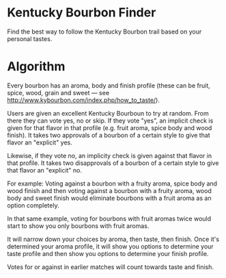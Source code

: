 Kentucky Bourbon Finder
=======

Find the best way to follow the Kentucky Bourbon trail based on your personal tastes.


Algorithm
========

Every bourbon has an aroma, body and finish profile (these can be fruit, spice, wood, grain and sweet — see http://www.kybourbon.com/index.php/how_to_taste/).

Users are given an excellent Kentucky Bourboun to try at random. From there they can vote yes, no or skip. If they vote "yes", an implicit check is given for that flavor in that profile (e.g. fruit aroma, spice body and wood finish). It takes two approvals of a bourbon of a certain style to give that flavor an "explicit" yes. 

Likewise, if they vote no, an implicity check is given against that flavor in that profile. It takes two disapprovals of a bourbon of a certain style to give that flavor an "explicit" no.

For example: Voting against a bourbon with a fruity aroma, spice body and wood finish and then voting against a bourbon with a fruity aroma, wood body and sweet finish would eliminate bourbons with a fruit aroma as an option completely.

In that same example, voting for bourbons with fruit aromas twice would start to show you only bourbons with fruit aromas.

It will narrow down your choices by aroma, then taste, then finish. Once it's determined your aroma profile, it will show you options to determine your taste profile and then show you options to determine your finish profile.

Votes for or against in earlier matches will count towards taste and finish.

